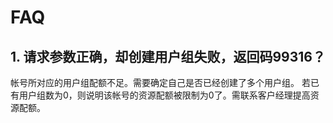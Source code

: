 # FAQ

## 1. 请求参数正确，却创建用户组失败，返回码99316？

帐号所对应的用户组配额不足。需要确定自己是否已经创建了多个用户组。
若已有用户组数为0，则说明该帐号的资源配额被限制为0了。需联系客户经理提高资源配额。
